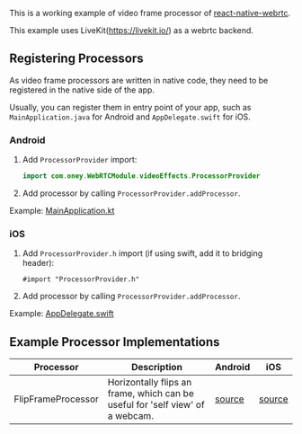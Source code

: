 This is a working example of video frame processor of [react-native-webrtc](https://github.com/react-native-webrtc/react-native-webrtc).

This example uses LiveKit(https://livekit.io/) as a webrtc backend.

## Registering Processors

As video frame processors are written in native code, they need to be registered in the native side of the app.

Usually, you can register them in entry point of your app, such as `MainApplication.java` for Android and `AppDelegate.swift` for iOS.

### Android

1. Add `ProcessorProvider` import:
    ```kotlin
    import com.oney.WebRTCModule.videoEffects.ProcessorProvider
    ```
2. Add processor by calling `ProcessorProvider.addProcessor`.

Example: [MainApplication.kt](android/app/src/main/java/com/webrtcprocessor/MainApplication.kt)

### iOS

1. Add `ProcessorProvider.h` import (if using swift, add it to bridging header):
    ```objc
    #import "ProcessorProvider.h"
    ```
2. Add processor by calling `ProcessorProvider.addProcessor`.

Example: [AppDelegate.swift](ios/WebrtcProcessor/AppDelegate.swift)

## Example Processor Implementations

| Processor          | Description                                                                   | Android                                                                                  | iOS                                           |
|--------------------|-------------------------------------------------------------------------------|------------------------------------------------------------------------------------------|-----------------------------------------------|
| FlipFrameProcessor | Horizontally flips an frame, which can be useful for 'self view' of a webcam. | [source](android/app/src/main/java/com/webrtcprocessor/processors/FlipFrameProcessor.kt) | [source](ios/Processors/FlipFrameProcessor.m) |
